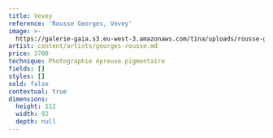 ```yaml
---
title: Vevey
reference: 'Rousse Georges, Vevey'
image: >-
  https://galerie-gaia.s3.eu-west-3.amazonaws.com/tina/uploads/rousse-georges/vevey.jpg
artist: content/artists/georges-rousse.md
price: 3700
technique: Photographie épreuve pigmentaire
fields: []
styles: []
sold: false
contextual: true
dimensions:
  height: 112
  width: 92
  depth: null
---
```


